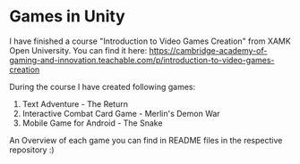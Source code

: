 # Games in Unity

I have finished a course "Introduction to Video Games Creation" from XAMK Open University.
You can find it here: https://cambridge-academy-of-gaming-and-innovation.teachable.com/p/introduction-to-video-games-creation

During the course I have created following games:

1. Text Adventure - The Return
2. Interactive Combat Card Game - Merlin's Demon War
3. Mobile Game for Android - The Snake

An Overview of each game you can find in README files in the respective repository :)
